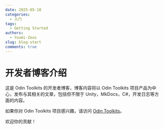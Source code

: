 ```yaml
---
date: 2025-05-10
categories:
  - 入门
tags:
  - Getting Started
authors:
  - Yuumi-Zeus
slug: blog-start
comments: true
---
```


# 开发者博客介绍

这是 Odin Toolkits 的开发者博客，博客内容将以 Odin Toolkits 项目产品为中心，发布与其相关的文章，包括但不限于 Unity，MkDocs，C#，开发日志等方面的内容。

<!-- more -->

如果你对 Odin Toolkits 项目感兴趣，请访问 [Odin Toolkits](https://github.com/Yuumi-Zeus/OdinToolkits-For-Unity)。

欢迎你的贡献！
